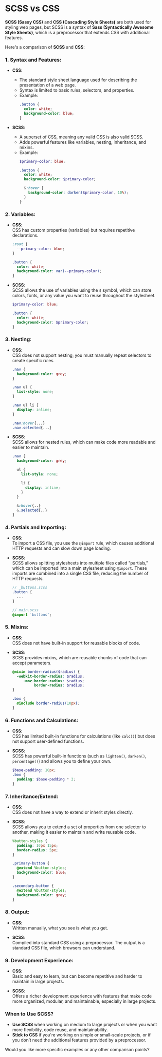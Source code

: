 # SCSS vs CSS
**SCSS (Sassy CSS)** and **CSS (Cascading Style Sheets)** are both used for styling web pages, but SCSS is a syntax of **Sass (Syntactically Awesome Style Sheets)**, which is a preprocessor that extends CSS with additional features.

Here's a comparison of **SCSS** and **CSS**:

### 1. **Syntax and Features:**

- **CSS**:  
  - The standard style sheet language used for describing the presentation of a web page.
  - Syntax is limited to basic rules, selectors, and properties.
  - Example:
    ```css
    .button {
      color: white;
      background-color: blue;
    }
    ```

- **SCSS**:
  - A superset of CSS, meaning any valid CSS is also valid SCSS.
  - Adds powerful features like variables, nesting, inheritance, and mixins.
  - Example:
    ```scss
    $primary-color: blue;

    .button {
      color: white;
      background-color: $primary-color;

      &:hover {
        background-color: darken($primary-color, 10%);
      }
    }
    ```

### 2. **Variables:**

- **CSS**:  
  CSS has custom properties (variables) but requires repetitive declarations.
  ```css
  :root {
    --primary-color: blue;
  }
  
  .button {
    color: white;
    background-color: var(--primary-color);
  }
  ```

- **SCSS**:  
  SCSS allows the use of variables using the `$` symbol, which can store colors, fonts, or any value you want to reuse throughout the stylesheet.
  ```scss
  $primary-color: blue;

  .button {
    color: white;
    background-color: $primary-color;
  }
  ```

### 3. **Nesting:**

- **CSS**:  
  CSS does not support nesting; you must manually repeat selectors to create specific rules.
  ```css
  .nav {
    background-color: grey;
  }

  .nav ul {
    list-style: none;
  }

  .nav ul li {
    display: inline;
  }
  
  .nav:hover{...}
  .nav.selected{...}
  
  ```

- **SCSS**:  
  SCSS allows for nested rules, which can make code more readable and easier to maintain.
  ```scss
  .nav {
    background-color: grey;

    ul {
      list-style: none;

      li {
        display: inline;
      }
    }
    
    &:hover{..}
    &.selected{..}
  }
  ```

### 4. **Partials and Importing:**

- **CSS**:  
  To import a CSS file, you use the `@import` rule, which causes additional HTTP requests and can slow down page loading.

- **SCSS**:  
  SCSS allows splitting stylesheets into multiple files called "partials," which can be imported into a main stylesheet using `@import`. These imports are combined into a single CSS file, reducing the number of HTTP requests.
  ```scss
  // _buttons.scss
  .button {
    ...
  }

  // main.scss
  @import 'buttons';
  ```

### 5. **Mixins:**

- **CSS**:  
  CSS does not have built-in support for reusable blocks of code.

- **SCSS**:  
  SCSS provides mixins, which are reusable chunks of code that can accept parameters.
  ```scss
  @mixin border-radius($radius) {
    -webkit-border-radius: $radius;
       -moz-border-radius: $radius;
            border-radius: $radius;
  }

  .box {
    @include border-radius(10px);
  }
  ```

### 6. **Functions and Calculations:**

- **CSS**:  
  CSS has limited built-in functions for calculations (like `calc()`) but does not support user-defined functions.

- **SCSS**:  
  SCSS has powerful built-in functions (such as `lighten()`, `darken()`, `percentage()`) and allows you to define your own.
  ```scss
  $base-padding: 10px;
  .box {
    padding: $base-padding * 2;
  }
  ```

### 7. **Inheritance/Extend:**

- **CSS**:  
  CSS does not have a way to extend or inherit styles directly.

- **SCSS**:  
  SCSS allows you to extend a set of properties from one selector to another, making it easier to maintain and write reusable code.
  ```scss
  %button-styles {
    padding: 10px 15px;
    border-radius: 5px;
  }

  .primary-button {
    @extend %button-styles;
    background-color: blue;
  }

  .secondary-button {
    @extend %button-styles;
    background-color: gray;
  }
  ```

### 8. **Output:**

- **CSS**:  
  Written manually, what you see is what you get.

- **SCSS**:  
  Compiled into standard CSS using a preprocessor. The output is a standard CSS file, which browsers can understand.

### 9. **Development Experience:**

- **CSS**:  
  Basic and easy to learn, but can become repetitive and harder to maintain in large projects.

- **SCSS**:  
  Offers a richer development experience with features that make code more organized, modular, and maintainable, especially in large projects.

### When to Use SCSS?

- **Use SCSS** when working on medium to large projects or when you want more flexibility, code reuse, and maintainability.
- **Stick to CSS** if you're working on simple or small-scale projects, or if you don’t need the additional features provided by a preprocessor.

Would you like more specific examples or any other comparison points?

